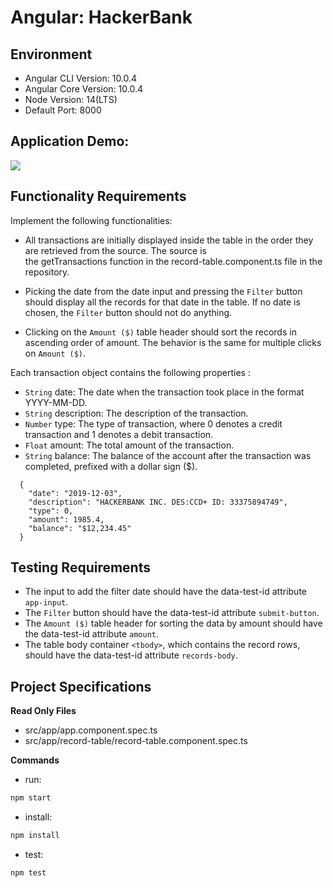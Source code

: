 # Angular: HackerBank

## Environment 
- Angular CLI Version: 10.0.4
- Angular Core Version: 10.0.4
- Node Version: 14(LTS)
- Default Port: 8000

## Application Demo:

![](https://hrcdn.net/s3_pub/istreet-assets/FGlur_Ov682QyDjcxduO-w/hackerbank.gif)

## Functionality Requirements

Implement the following functionalities:

- All transactions are initially displayed inside the table in the order they are retrieved from the source. The source is the getTransactions function in the record-table.component.ts file in the repository.

- Picking the date from the date input and pressing the `Filter` button should display all the records for that date in the table. If no date is chosen, the `Filter` button should not do anything.

- Clicking on the `Amount ($)` table header should sort the records in ascending order of amount. The behavior is the same for multiple clicks on `Amount ($)`.

Each transaction object contains the following properties : 
- `String` date: The date when the transaction took place in the format YYYY-MM-DD.
- `String` description: The description of the transaction.
- `Number` type: The type of transaction, where 0 denotes a credit transaction and 1 denotes a debit transaction.
- `Float` amount: The total amount of the transaction.
- `String` balance: The balance of the account after the transaction was completed, prefixed with a dollar sign ($).

```
  {
    "date": "2019-12-03",
    "description": "HACKERBANK INC. DES:CCD+ ID: 33375894749",
    "type": 0,
    "amount": 1985.4,
    "balance": "$12,234.45"
  }
```

## Testing Requirements

- The input to add the filter date should have the data-test-id attribute `app-input`.
- The `Filter` button should have the data-test-id attribute `submit-button`.
- The `Amount ($)` table header for sorting the data by amount should have the data-test-id attribute `amount`.
- The table body container `<tbody>`, which contains the record rows, should have the data-test-id attribute `records-body`.

## Project Specifications

**Read Only Files**
- src/app/app.component.spec.ts
- src/app/record-table/record-table.component.spec.ts

**Commands**
- run: 
```bash
npm start
```
- install: 
```bash
npm install
```
- test: 
```bash
npm test
```
